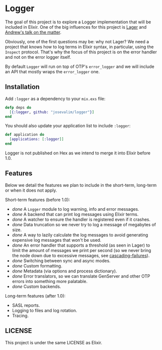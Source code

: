 Logger
======

The goal of this project is to explore a Logger implementation that will be included in Elixir. One of the big influences for this project is [Lager](https://github.com/basho/lager) and [Andrew's talk on the matter](http://www.youtube.com/watch?v=8BNpOHFvg_Q).

Obviously, one of the first questions may be: why not Lager? We need a project that knows how to log terms in Elixir syntax, in particular, using the `Inspect` protocol. That's why the focus of this project is on the error handler and not on the error logger itself.

By default `Logger` will run on top of OTP's `error_logger` and we will include an API that mostly wraps the `error_logger` one.

## Installation

Add `:logger` as a dependency to your `mix.exs` file:

```elixir
defp deps do
  [{:logger, github: "josevalim/logger"}]
end
```

You should also update your application list to include `:logger`:

```elixir
def application do
  [applications: [:logger]]
end
```

Logger is not published on Hex as we intend to merge it into Elixir before 1.0.

## Features

Below we detail the features we plan to include in the short-term, long-term or when it does not apply.

Short-term features (before 1.0):

  * *done* A `Logger` module to log warning, info and error messages.
  * *done* A backend that can print log messages using Elixir terms.
  * *done* A watcher to ensure the handler is registered even if it crashes.
  * *done* Data truncation so we never try to log a message of megabytes of size.
  * *done* A way to lazily calculate the log messages to avoid generating expensive log messages that won't be used.
  * *done* An error handler that supports a threshold (as seen in Lager) to limit the amount of messages we print per second (so we never bring the node down due to excessive messages, see [cascading-failures](https://github.com/ferd/cascading-failures)).
  * *done* Switching between sync and async modes.
  * *done* Custom formatting.
  * *done* Metadata (via options and process dictionary).
  * *done* Error translators, so we can translate GenServer and other OTP errors into something more palatable.
  * *done* Custom backends.

Long-term features (after 1.0):

  * SASL reports.
  * Logging to files and log rotation.
  * Tracing.

## LICENSE

This project is under the same LICENSE as Elixir.
